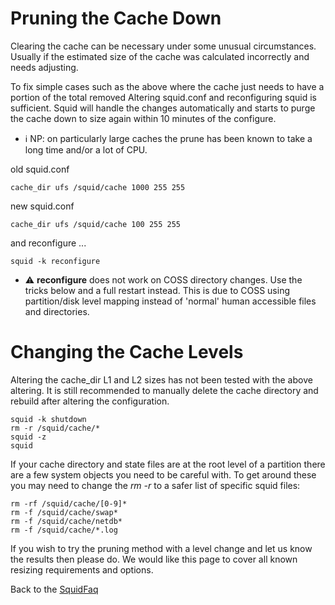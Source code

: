 # Pruning the Cache Down

Clearing the cache can be necessary under some unusual circumstances.
Usually if the estimated size of the cache was calculated incorrectly
and needs adjusting.

To fix simple cases such as the above where the cache just needs to have
a portion of the total removed Altering squid.conf and reconfiguring
squid is sufficient. Squid will handle the changes automatically and
starts to purge the cache down to size again within 10 minutes of the
configure.

  - ℹ️
    NP: on particularly large caches the prune has been known to take a
    long time and/or a lot of CPU.

old squid.conf

    cache_dir ufs /squid/cache 1000 255 255

new squid.conf

    cache_dir ufs /squid/cache 100 255 255

and reconfigure ...

    squid -k reconfigure

  - ⚠️
    **reconfigure** does not work on COSS directory changes. Use the
    tricks below and a full restart instead. This is due to COSS using
    partition/disk level mapping instead of 'normal' human accessible
    files and directories.

# Changing the Cache Levels

Altering the cache_dir L1 and L2 sizes has not been tested with the
above altering. It is still recommended to manually delete the cache
directory and rebuild after altering the configuration.

    squid -k shutdown
    rm -r /squid/cache/*
    squid -z
    squid

If your cache directory and state files are at the root level of a
partition there are a few system objects you need to be careful with. To
get around these you may need to change the *rm -r* to a safer list of
specific squid files:

    rm -rf /squid/cache/[0-9]*
    rm -f /squid/cache/swap*
    rm -f /squid/cache/netdb*
    rm -f /squid/cache/*.log

If you wish to try the pruning method with a level change and let us
know the results then please do. We would like this page to cover all
known resizing requirements and options.

Back to the
[SquidFaq](/SquidFaq)
